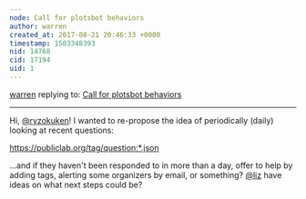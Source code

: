 ```yaml
---
node: Call for plotsbot behaviors
author: warren
created_at: 2017-08-21 20:46:33 +0000
timestamp: 1503348393
nid: 14768
cid: 17194
uid: 1
---
```




[warren](../profile/warren) replying to: [Call for plotsbot behaviors](../notes/ryzokuken/08-18-2017/call-for-plotsbot-behaviors)

----
Hi, [@ryzokuken](/profile/ryzokuken)! I wanted to re-propose the idea of periodically (daily) looking at recent questions:

https://publiclab.org/tag/question:*.json

...and if they haven't been responded to in more than a day, offer to help by adding tags, alerting some organizers by email, or something? [@liz](/profile/liz) have ideas on what next steps could be? 